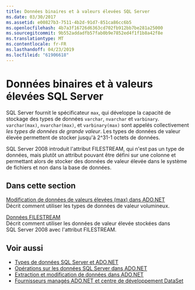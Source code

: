 ```yaml
---
title: Données binaires et à valeurs élevées SQL Server
ms.date: 03/30/2017
ms.assetid: e00827b3-7511-4b2d-91d7-851ca86cc6b5
ms.openlocfilehash: 4b7a3f16726d6363cd702fb912bb7be281a25000
ms.sourcegitcommit: 9b552addadfb57fab0b9e7852ed4f1f1b8a42f8e
ms.translationtype: MT
ms.contentlocale: fr-FR
ms.lasthandoff: 04/23/2019
ms.locfileid: "61906618"
---
```

# <a name="sql-server-binary-and-large-value-data"></a>Données binaires et à valeurs élevées SQL Server
SQL Server fournit le spécificateur `max`, qui développe la capacité de stockage des types de données `varchar`, `nvarchar` et `varbinary`. `varchar(max)`, `nvarchar(max)`, et `varbinary(max)` sont appelés collectivement *les types de données de grande valeur*. Les types de données de valeur élevée permettent de stocker jusqu'à 2^31-1 octets de données.  
  
 SQL Server 2008 introduit l'attribut FILESTREAM, qui n'est pas un type de données, mais plutôt un attribut pouvant être défini sur une colonne et permettant alors de stocker des données de valeur élevée dans le système de fichiers et non dans la base de données.  
  
## <a name="in-this-section"></a>Dans cette section  
 [Modification de données de valeurs élevées (max) dans ADO.NET](../../../../../docs/framework/data/adonet/sql/modifying-large-value-max-data.md)  
 Décrit comment utiliser les types de données de valeur volumineux.  
  
 [Données FILESTREAM](../../../../../docs/framework/data/adonet/sql/filestream-data.md)  
 Décrit comment utiliser les données de valeur élevée stockées dans SQL Server 2008 avec l'attribut FILESTREAM.  
  
## <a name="see-also"></a>Voir aussi

- [Types de données SQL Server et ADO.NET](../../../../../docs/framework/data/adonet/sql/sql-server-data-types.md)
- [Opérations sur les données SQL Server dans ADO.NET](../../../../../docs/framework/data/adonet/sql/sql-server-data-operations.md)
- [Extraction et modification de données dans ADO.NET](../../../../../docs/framework/data/adonet/retrieving-and-modifying-data.md)
- [Fournisseurs managés ADO.NET et centre de développement DataSet](https://go.microsoft.com/fwlink/?LinkId=217917)
